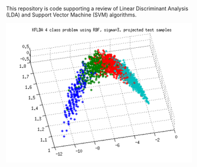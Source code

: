 This repository is code supporting a review of Linear Discriminant Analysis (LDA) and Support Vector Machine (SVM) algorithms.

![Four Class Problem](https://github.com/bernielampe1/discriminant_analysis/blob/master/images/4classproblem.png)
